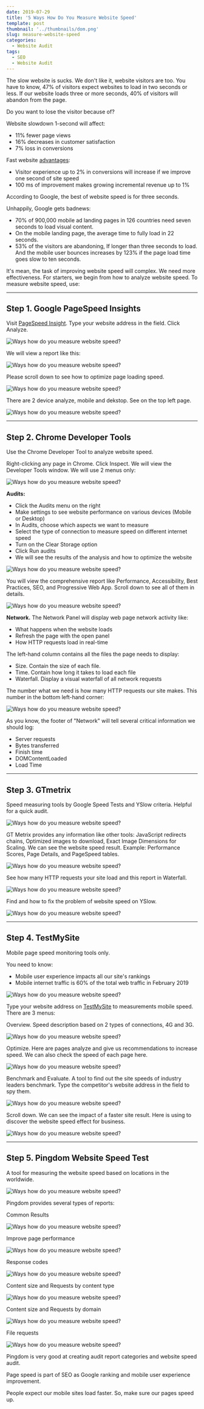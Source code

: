 ```yaml
---
date: 2019-07-29
title: '5 Ways How Do You Measure Website Speed'
template: post
thumbnail: '../thumbnails/dom.png'
slug: measure-website-speed
categories:
  - Website Audit
tags:
  - SEO
  - Website Audit
---
```


The slow website is sucks. We don't like it, website visitors are too. You have to know, 47% of visitors expect websites to load in two seconds or less. If our website loads three or more seconds, 40% of visitors will abandon from the page.

Do you want to lose the visitor because of?

Website slowdown 1-second will affect:

- 11% fewer page views
- 16% decreases in customer satisfaction
- 7% loss in conversions

Fast website [advantages](https://www.crazyegg.com/blog/speed-up-your-website/):

- Visitor experience up to 2% in conversions will increase if we improve one second of site speed
- 100 ms of improvement makes growing incremental revenue up to 1%

According to Google, the best of website speed is for three seconds.

Unhappily, Google gets badnews:

- 70% of 900,000 mobile ad landing pages in 126 countries need seven seconds to load visual content.
- On the mobile landing page, the average time to fully load in 22 seconds.
- 53% of the visitors are abandoning, If longer than three seconds to load. And the mobile user bounces increases by 123% if the page load time goes slow to ten seconds.

It's mean, the task of improving website speed will complex. We need more effectiveness. For starters, we begin from how to analyze website speed. To measure website speed, use:

------

## Step 1. Google PageSpeed Insights

Visit [PageSpeed Insight](https://developers.google.com/speed/pagespeed/insights/?hl=USA). Type your website address in the field. Click Analyze.

![Ways how do you measure website speed?](https://adixazoden.cloudimg.io/cdn/n/n/https://lh3.googleusercontent.com/uxAqecoeKODuqZYXLkUTXEOvIxBzVvEH4JUrLKEZDahXVRbf--n2CeixeT-3gbRXDkmyu-8Z9Lr6dcPDnITl4ReRPdGP30wVavFOAOoDGNZzmE-wzvsWQaySx_8AeM9uuHqroeWqLAe2lHC4y4j_uai0Um6fbsOHOJJy6dRsQCJ0KejxPlTOyeQURRRiM-hmI2f0ZuaEgLsPWMVLdbXboydqwGrspMAXUrE05ed-h_x7H41CH0FGyr6BW6wgbLj74RpGZXzlrv_cdrFOde0_kECQA6lZbqf8m8ML9qC6vnRJf56mrzaYgUlPT28AqE-WZhOtQwy5iS54mOejRSg4bgzSwP4O5KWklPAvxVn4kYSeieoYhxhyam6QprVs2DizzMcn8IPR6Cjd-r326FeFbO0Fh6T04M-jqQ5TOhJBKwwbbQFclotJg7jzx1DICY1xbesjz02GCG3suAT9PBWzvHIKPopi02H1sSs1Iz_KZycIYbn7YYK39_09EA5A8NbxahwM4V0xn10SxETzp-NDghG_epUXZmaBXzvf4-DYaGXCXqGiWPGMO4uB8w1ZoHse2ttrod6wqQIwzBwusPkoEuATY7bxuHsR5BLKKOIo7JYfEQYipp2h9cyQWGM2DAqrwgxLpUJtAUFdYeyPOuTWziwFOpcjZvg=w872-h291-no)

We will view a report like this:

![Ways how do you measure website speed?](https://adixazoden.cloudimg.io/cdn/n/n/https://lh3.googleusercontent.com/RYR1m8WLDFUoldeynwQKskLuTulSsMGUkRDXNTB4YQTNxEORUbOu7afod5iyKcoXZlUglCyu2sEzY80M_bdb2cW6VE6pMzd67yDQFn_Ek5qN_visnRlljJf0YDTr37P4r-IqzY-ovSRvy0wuADLJno3l5Glsl03sEG-IWBg3ZuP_tj2pRmiKWa5mpciyRFgRS5cdtv15B7mg7xRd-Ms_0KGRxySNoubkD_86HFGt_eyaffbSBP-jUDppDdJ60mlN9IZtpWPfdei2tfqV5cbCdWxbJFvvs7p8WCr6w8MNwc3DR4Ct7aoVCHLu8bUvnZ7qA1o9YJfpgodNdHRduK9sjOo0ZOB2vjLP84zar9bSj2eXKNZ2TOZQs_jtLVBtmPtyay_r_5fx1F-RWcD0fMF8jG45jaMYuUfgDsMr2LHYge7nzx1Gu4nX9ZoFvnLXCatvcnfrRbJ_LFBAugdOYXz90zEM1WkdjB3Ut0aMZHkuUnPthDtRJ5YPtybF4uypppu048xfDvxsYgMV3gAdrp-L5RpbL_nq6XFujsTey-ipmHLmoalnNPklGK1NTtkww6YGkuGMsN3IdQtvNnGXFM9cCNNwnyDrTUOkEo2F1hp045GSgVpGWJHxXB3_xHeG7ovEWG6KZu93gr4oKTSVXDbUWduK8Li29a4=w1255-h576-no)

Please scroll down to see how to optimize page loading speed.

![Ways how do you measure website speed?](https://adixazoden.cloudimg.io/cdn/n/n/https://lh3.googleusercontent.com/-lSgKZQJP6Zx1S06LiQd_fBc3uALXB-i5-H3yx3vT5vZedJb9GodNCvS67oRyLgf2E2fIWP5z8Vm-m9wasU808r_jkLAEewRlHPEdIrHkjPdKskZhcq9NoZmxdnkgUlerw7cfDg8TBIUilomklZFYzLuSv0kUew9JNxMiyq2CSfgnjL6Eba3ENt973okH3Y4Kr8riEMnvdJ6W35NT7yWaWsLEGqleXzao-vkgquehXn-yj0ASJjP6cZiniPzxjfdI0wrICU5rjm8Uml4JZC-n89XpzVZOrlc5E7H3BDpcPcv77M38PYox2aklO8DFDqifoQSfW0jSVWEl6W-OU4cL9wzySSH9BRv26JuhMudvGELJvHZDwO1EmTG5IouXT4PUU1URvchE5Brz6ZyGilkJ_5CW2WNwxwL4OrBoUMceaK-KDyezApY-X6teHd6DyZFI6F4_qVW8b6-iSwQvc_21QSH98SIneSf5w3Zr5iJGUAWtuGxUng0Hk3fWlt0xiMHAJMI8W8FH5NZbyrjxBVMFtw7feRlGgYijTmbovyVyQHPSgRXvodBCPCULMsMzkAbBiTXQn6xn0Vhw7yHd09MIhSfx_IL-a3o4CzHi-Y93-hrWo4LLrdBwoC71xvTbbSpehssI3-Ur6FI76iGzEmhsFUQFUX6FoE=w852-h511-no)

There are 2 device analyze, mobile and dekstop. See on the top left page.

![Ways how do you measure website speed?](https://adixazoden.cloudimg.io/cdn/n/n/https://lh3.googleusercontent.com/zpvjzQP-IwIMJj222uOHyvtKESAHyiY7p8NWv47da7BfjfMWXDtbIJcQwgZCqjnBtiaunKI3MP4KT0kHOOaeulID7maQGR8ZC3wSvGbg_UU9OSqxljRIhfUfgSOIA2xMETVu5eYQNE1iyi-rO32Ke0u0R4537kR7cnnFWdK879mQAUer1djWIpe-0LL6r2QHL7xU5hH9B6CVtVH-zk5PSOdmnJR5hSC10D5f1QYYOo7aaavnKvUugO-4XeONZ3MsNMg6fQJEsHjMXIZ1qAJlBPhypjuEX1O0O6NZL9Is5n04x0VgVojhh7x2s8Yp5z9jhPvYYeDQRg1o3VZc-odHbpJWOhZ2hw_cixQQot3vfgpSMe4alzT0CwV3Oa0Y_AUhoVhl1zLNpLDHkw92BO_m6l0E6LvPWYnXXsK9XxzIh8tGP8agv9ahbGmfaNTnWwusgHX8OB8Gf8LexTdKAyGQ67nsvcI0j8XgD0u9YeIq2EXOIYb6HvBC2eituvDkTk5KLCY3aEoxJksTQ18rCHDD-q7HxThzpD778RMURiuRCHKdCUgDF2lj1KyW1fVYBnvrrFdwAdMy3__7W0KIOjkkHxG-kx5k2RtI8y_rztveXUXMp-vOfBCS_5AC2AP09PStCC-Wzc60lxtOqQ9MmR36Et8xbMv2aI0=w870-h340-no)

------

## Step 2. Chrome Developer Tools

Use the Chrome Developer Tool to analyze website speed.

Right-clicking any page in Chrome. Click Inspect. We will view the Developer Tools window. We will use 2 menus only:

![Ways how do you measure website speed?](https://adixazoden.cloudimg.io/cdn/n/n/https://lh3.googleusercontent.com/-WAsvYZQ_CHO7QHrfPbOtAlVOxjOLyIHOGvlQJW0bV0-PSX7LTXWTNHsF-rvoOA-5rvo5eKc-SAnnfGAV6uns6HFtfgCMV2C22H3P9jVjG2UoQVJTNM3EeRGHSv1dZau2sBVrWppFYMejvy3DHpQalzsp_XBlJW1K9G4VqRST-QSB1ri-gB-v3hz7lFV5DFPnBRrMdN6LBLKPcfbWXhVu3lvDuLxJ3dUKEae8UoKzrcj37hFjD2eDYYVxdXnHewvGPVG3TWmSiqhp2INhyQp0yGyj1zJrZGmgSAjNpS3xAp6P4ycnpQERlpMDjJM-C7c1YmjJKYyVwVDFqwPMU_aqUjLpQj-RNheCw-g552ufGzeGRaXZZzCjNYiSVDcmUy3Lxwr2B8xREanSG1g31F_GSwlVWOVExsGcSIjy440m4HaTmiPm0-pbqsEw7cZsyo-tDYNzf_vqHKnW5HGEe5OJnk0faxzMu2-UZ6Qif7HDgNsIk5h0MLlSTEIpMJh_SH4lsxGWKrZV1C7PfIuaeDhPqnH-XAgxPuVkdCoNUW5UXLMaLJYtVyKyJ6cNFXnptMyW01vHiF4WZDd1TuOmbLUJIy7SwxX50b0HJTw-BZR-V7TXE1xvKJDNjTMKNjhSpsWswVknwR0l-6L4N89BxUrTUGD5KPLbK4=w1264-h481-no)

**Audits:**

- Click the Audits menu on the right
- Make settings to see website performance on various devices (Mobile or Desktop)
- In Audits, choose which aspects we want to measure
- Select the type of connection to measure speed on different internet speed
- Turn on the Clear Storage option
- Click Run audits
- We will see the results of the analysis and how to optimize the website

![Ways how do you measure website speed?](https://adixazoden.cloudimg.io/cdn/n/n/https://lh3.googleusercontent.com/tQJDZ-IwbZlfYkLYD4fg7S4HdpbqzU-zvzDkuYQKGiVzXm9wIs3PcRsM7__fIiQBdmPrr_V8kYdQb4hmc7TAHaO9AZU9og6ICEtTexMB4ROQXetTUr2W08KJA0ILevxrlsvv_6Xo8cnY00ETk4xJ9xn6aKTegthvv9tMIHyJ3jVZ1agxHZHcF5Piut4QlPux4_8YGqG-fuiKBFK7C8kN6vG6BVv4Q31VY8ksrFVP8rgKhrryauTs3OrkugeC60Cy5ZwH7H81tBjGobzwywI55CoLBO3DPU5dzo4ps5zTn-pHJubeMrL6-wZeJE-AEpj1YxnJKVakF_Rh61p6XU7HcD6SX-V5o7JOeMjdXcKbBnzCCyCuJcSlfUUL5PzNcNdi9BearCGx5r1rfVMSuWb88MAXRBPzpJNdLU6P4LQAiUiZnUZzI_h7_-notbb-x_djiqvij-td_jVEzkuff6aNzN1yaxZIESs6IyOaMhVJEv3AxfIHNUuSYli27V0E-Hm3Uyp-r2p9pk8JcGIM_Pq4-S1IQmIwOgEiLJgwk38pn5OdMaoPE00BIk7wyXcl1ZZZLCXTinMMSuTkl5KHnFHRs4uWFy6gG83GI5rWIylaz0GlQUTI1n1eRYz_vguRDZ4o1MWrGbXL7IYJYHn5GebILCLPXVmZ5TQ=w755-h498-no)

You will view the comprehensive report like Performance, Accessibility, Best Practices, SEO, and Progressive Web App. Scroll down to see all of them in details.

![Ways how do you measure website speed?](https://adixazoden.cloudimg.io/cdn/n/n/https://lh3.googleusercontent.com/sVZirHly0MKiJYzelskZWDAmkOgDkzzT7vMdVfZXwwxQ_mUsBckkqVGM1by1uyMqpv76Tc2sLeAzjd9heUC9ooCqZ_v4LwhhE3WD9Vu28FlYR1Og4cGe9Jqv5QFVHqBWsvSs6EG6vhUNcFvHDfv4glJH7erQdo59qnYJ3IJiT8k95lgku7CKeHkI0MEvy-Pd1CYy70BoERfm5YdBCsIEj29K0pWnDiCZbTRhT725vA5fG-M3TKRAUseDV3w36unB7kWxHyqqb8nUQFnhjI1sAyYxRjMh_bJR5PZf35gTI6Wi-MEPfAI0qVf1GnJs6EUfxiBZe1vNlWYLA25BkSr7EZViLqsZ0HPykAGWR2Hh_CjF__UgdPJCpvQoTJuf1xaD7ShollsGMvrAfCSpy00MKzrM-CRIJS5J2IVXw__0rd9UCZkNsLmjCUfdZD8KgI7FeWoj29nfcM5VWZ9kGgmfl3lWhK1c23wMQl87hG5pmkjPrHdXrrZYnag9aHWAVlJzj8BneA-cv6LzbCwEbyZUSa_OrLEe9E_3GLOo83T7jxwJ_ZsK3zbITVwBH28pr5b7IGT0QG5w5fXik1N9zfLU0RrQrCayKb16ofolRfPOeeFlKBoi-DlChqgX1rkR02HDKUtMkRLA5J8qBYQAE8g0LcRdyUjlicA=w770-h596-no)

**Network.** The Network Panel will display web page network activity like:

- What happens when the website loads
- Refresh the page with the open panel
- How HTTP requests load in real-time

The left-hand column contains all the files the page needs to display:

- Size. Contain the size of each file.
- Time. Contain how long it takes to load each file
- Waterfall. Display a visual waterfall of all network requests

The number what we need is how many HTTP requests our site makes. This number in the bottom left-hand corner:

![Ways how do you measure website speed?](https://adixazoden.cloudimg.io/cdn/n/n/https://lh3.googleusercontent.com/DaCWAIAKNkHou1UJpEUv72hj1Ze6t5ljCLEek5JHEIS74i9-e4dl3UEg_-99DbBx8trEOwC13qTgC4F1yl8rRcCVbAbwHF-hX7yQdc2T1tjJ6QIov9BusLi4wAVpNgZo62HM6OTb75uV94P6ZQ6NKMdxWF9KlpwV3TCet7Yvghuhbo4SA-j23vqR1vSP_kW6hGk0yZShcBH4lcQrpjfadenrepFRVXmujZ9ppYCr9xsL9e5fyYSAzTMNY8j-PxIG95jtygTWnVsNda6zePiwBvMVX9VZ6vFM_SUNtIIBbVGigqFOxazvD00MGzBs2gpae2fLnpllvsgY9dpwtAoHlhVbrpENl2vP31V4SNyTVt1RYxjLVCKoPw9n-aZp9oS7lokjEvQFgMmcDz4cak4l6HjeCqVVSlr8JbiZirq63lsPswxYtgvfw1peatS-_Ygl-oYEahRc2WKI4Xl0bJoq0P0H1p9dEUi7JEPVAoV7xhwFdcc2fFg5fJedwfgE1G-dg4dAArX4OF_nZZdjLZnrVmM0qjWDdSDc7P33lHFPUDmeOuLP8TSse1rkutlSkbvBrtIWWlza6yCPNxfRH1vs9Hnr6vo8gtq0jDewtmPDfkXL9MFjUgt7UDpwwAfnrVByJ-j6WjN64Y2rJvhlhzp2iesjfVcTk4Q=w1100-h627-no)

As you know, the footer of "Network" will tell several critical information we should log:

- Server requests
- Bytes transferred
- Finish time
- DOMContentLoaded
- Load Time

------

## Step 3. GTmetrix

Speed measuring tools by Google Speed Tests and YSlow criteria. Helpful for a quick audit.

![Ways how do you measure website speed?](https://adixazoden.cloudimg.io/cdn/n/n/https://lh3.googleusercontent.com/Wooy__WC8Sfo11LnjNXnMw2jV8q7G5QGicSJ9JrJGJ_ac317qWE0C5UM_4fH89yWsfOm52e8da0WnclK_K5K4PNbQvTBbKyGmIsXuA7t-X4Rpr0ucYpXOdRF0tWM-lV-fFX87zeMkX0NZdF-i5YHMv3L-hldjLavsyCwpMm5lP_Nz-C3RxWNoRz7FGcbGMfmbAgiv25pmpkiImGp8O_I1X2GRaTKZQeT6o4crNBsga8HtXKsMOgTUmDVG0mSUO-mURQsAyrN2SbDWYtP1QhoW4R2cbGg6nCIRGjVCHB13dnPUyBd0FAFcPxJ-x5H0VGxlatKufAj21SQOSTcLmi1GMW74KWEPThYuBaXTPevW0XuEl6PSs6gUBUoUFSIpnTH4-J_1EZHo0WKwOFuM-BS-RUYIu4rRFl3lFdvZNliN3ffqmICToFmC5J44YTklRkjmCRBEf5lokQ4YcxTcTJabAiPVVhWLzlSrrF8e0igYl95OnfXGKf3xFJPIIvVj-QDyLUYLEj5c5UsuUIiwhYyNJ2st1EglUylsPDdH459jHcBN3Nr-hnXj_Xd8FV-nCWcAjr4SQjCgdS7RhdMXa-DIVlRIZ-vBRf70APycNwIDm1Ap69gg2cAQSYVVx9vYrNRcVkzIeda1m-XIVSTvFtSGKgckcydbsY=w1039-h415-no)

GT Metrix provides any information like other tools: JavaScript redirects chains, Optimized images to download, Exact Image Dimensions for Scaling. We can see the website speed result. Example: Performance Scores, Page Details, and PageSpeed tables.

![Ways how do you measure website speed?](https://adixazoden.cloudimg.io/cdn/n/n/https://lh3.googleusercontent.com/um-k9D_BloSP1r5nvck34Bko6jBH_LqbC1O2iujHENyXZH2BSBDsWm4yVLa3x869Y3aKEGLAvQV467eAR4GHzRWLPWAf7tjPkVxwWaePUk6F3kIfkC0kGHriOdyDwoDIvn0TgHD4HjWyL78lMCw2zcdy9XlpV-zhaXDOzYz6ErpL3YBMm5CS1XPTWeI_5rQErgkgj0a1noHeJBL_s4ocVVXL_loW4Jr0_kFfbclyqJ8B5r5OCPgZPcnt095kkbw9XqMp6FTEIyYu_6VZYZ7BDB2JA-3NmxT-5pllJfFA62jDCNI6cC5mpu6rXUtnDtMJqUstzPcwC1YJ23JoaDr0qjfe63Kj2hQEnVfdQ_kIctnl8KB-yLsvOqn76dBD2q0tUPHHIQqLzFgYxX1SgJ3iNg2xiFp79sXl6cvKM5BPoIAKbKZqgAxiWWzNtxgJ1XXeZZbvpFHQFQSbxAAzwTR1gZedJVXxBggl7A-vjLXFA6CH6rH2Jp1CcTqT6PYXqC0jQ1S5-RvoqvzxuVIZ688bdgAWBgQY14CZRL2QxQ19dCy4IB21WI55fUiQ9NKRunmFVUMhaJTJHO_vNN13LGh58CZYAvpYHA2-Z--E1eRvnd3Z9EI6W2BX0fTCtTYjWs33xW9e5xzYgKgISTagA2ROWMM0yB8bkKg=w1005-h627-no)

See how many HTTP requests your site load and this report in Waterfall.

![Ways how do you measure website speed?](https://adixazoden.cloudimg.io/cdn/n/n/https://lh3.googleusercontent.com/J9-xQv4DQN_S41LKxsz8qPuUKwxRcsPv83KfzcfwdDgyEgtuB0Iv3Z2egiHfBmnOlFuEW4Ju65YVweRGO4knZTaZax0O6uJyJurYip3duRi8cAv8SvOakAkIOFYUJHE-u0b9gM_0fIjnBMEQwIaDAlKIxWJ5uuzvi5vobpifISuodrVQdIDAZz7IecOkFAXJxVEULSZfexSvjM902mf6bhu9FOS99utdGZtzeY6ej3kwFaF_wklCxUbYRNcqm7IVJDCc_W_P9olyUTVwK5yVDLibIb1Hko-sdB5F5fNc9XThCqCKtCxDS8WMUMGBMWQ9PqIgwSrdwLCbQtA7BOdZvIOZ0g6R-1vIBw5gXzEldnGo0TatC_tBnjRagVnzEnccmEk7JmT5nCVoFHHuoMmW96P5qCfN2XGgAo7CO30BCYJk7UC5ncD-YM1fhICphQ_K1RlQqzTZBO3rE7bwp24rhGy7c_AIbC28M6PpstX9XVHVHvH6WBm2gG4_r0-7Jh6JsV3lFQLcUqquzgG-s6DLP19z17rOPe9QTKGkveOH22Do1JOF256lOdWe919g478wHbctb8XRmUqeB3HSDwAOSXH0lR5wHXEvWIExIg8c5CAHACATxjj3rGzfHg14qjaOm45QmnLtEXvHGlLjgzv_W4bCBZUjuuM=w1015-h619-no)

Find and how to fix the problem of website speed on YSlow.

![Ways how do you measure website speed?](https://adixazoden.cloudimg.io/cdn/n/n/https://lh3.googleusercontent.com/o92bLNGxcMLOQfdtTD4erb22oscroeAejybCmITl8hgqelOKBun0j30eej1OZC6LHVXLt531ZTfWB3_4XOFW54Dzc6EVjWI_U6SFSJMVZPhE1UbZASsrrpoHsNXODTSJYxlgFWFFKy46B7-EPk02kls_-_OXkkc6epyqH_aQjRo62weHwZyZ4YhOh_-kdXUF5doYplVxnHRfWnMtUXK86AfNPoWkRdFVUwjkcsWQeI6KLuvgs3mWYDyaT1-WT-bgfEnQwJjX3vnqo9_okl_nyp8qqUDSZnmJsPdsMiK33x7v1NH0R5ewhwcD0hFyKgoYPIWmHyL8lQ4Nc7692CdCX1NcwFxOUu7GIqVsa3IfQZIwpnXW9y2Vhw7GdVQ_h3c_loI-e7lMzHrJh8XfkeqREGnfdwQQbi7UgmVVpHsRay8E5vRklgtfNJtvZAT7X8GUlOGhurHsRbgP56tHpf2tobsFU9PSE6d-isb48dinqPHlhcIFZxdtdxFg3VZmtYPHf1M2OEND87vJEp1IWqc4fzHnQ5_lZc4qezmMTfPQn5jZdorL-tGgwIZnYetYoDc1cKyjarc5Pv6qJcxQ2gUKgRLMWEo-jxVNcmuF1OfpPo8KM2CZk4Pggsig7m725ODRN11YSqMVDqtBEFO-fOTh1GA9CW3xcFw=w1000-h627-no)

------

## Step 4. TestMySite

Mobile page speed monitoring tools only.

You need to know:

- Mobile user experience impacts all our site's rankings
- Mobile internet traffic is 60% of the total web traffic in February 2019

![Ways how do you measure website speed?](https://adixazoden.cloudimg.io/cdn/n/n/https://lh3.googleusercontent.com/c-4w1gNSXQL1_kipzJzodrOkEL7yxZddBTLurP5ViAuFOfmN-2K-1vB3Cxe1vIu0zBGn7btfyMa2V64Hv6OanjzCYGiqaMCrb76YEupYTgUNz3QWnoSYm67mBfHyDiYeL71H4oCK1zBugR-YU8d2Vf5ZegSQ64oW0-3G2NPVLKplsSG7txV_gDXHA6nSHKwd9VjfBjXivre8Z1VqIpd5hHdJgyYD23IM7XM3j5x6ryrojk7F96yfnv-ZYyBlzEazkBUdXcTWSSulg43FqgNS5CWhintxpYHe6KifNof3oxdmJlZds-CMV8BCY7zjuywLsRzcrMwshK0QCmsQriOMKg29E2tbXyZTWBTyqxU2YOVcDhyheOoEXPcpsjRYY01kCPzswbhMY2GHBSXiTDZ3LzYV-xXDv4qTVFo-1psF0CbuHS404jGvS-il7egeOhjsnqIF5Crkxtq2T8VDqt42TYQuIv_KkkdkoDYKtBNVH9Cx7kZx3g8omiHk1QNI0s4CwFNEmhvJDsuwYj8qJVCYj0nOeTlQ-15ACR4At6MhKUiop7Ug1UDGhMOM4mW6-ymRTfY415uuot3hE75dIlCvdTMaree7S1k49KZVwZqKV0BD08U77bQ0wS9i-RPwz0-8LmQI8JMbMENSZt1_24rp8sOuY9ubA5Y=w1254-h529-no)

Type your website address on [TestMySite](https://www.thinkwithgoogle.com/feature/testmysite) to measurements mobile speed. There are 3 menus:

Overview. Speed description based on 2 types of connections, 4G and 3G.

![Ways how do you measure website speed?](https://adixazoden.cloudimg.io/cdn/n/n/https://lh3.googleusercontent.com/kQHEj7U_AW2wBnx-D-iJoJvSUGhG-BnPO_jxyX0pqQaIRg8HmiGWx3jQ_PocCnCqf28ABj02Zao2SbjobxZUZAO4KGEV_iRwYxzTSY1SzGCwx-OcirQaZExC5VjievmC0y3hi1KzYGZrGCFH6l_RaH7HGE_65VkWYfDjewf022EzPQFIly36ABVPPu1VqHr3mCkq0cN9pZA0hhbhOZGS0AZ4181TzP8H-8U57UNL5tKH5bToh6vWtJlAInUm6Cv5fzZlXvbKNmLMB_QCFlUZSb5Q0VLN3vRt48USzZaT2CWWdCe3TF73wtyGOPSAXeWB2dVniG3CGxpY5QifNd4hBD9Lh1C-6GoB59ooUAH3fEOsTYVicWtolgjcz7TP9lCIyLgRRvYH8uXRAS4avAASB8jOkNjBy5mmorFYDLNBzMmKSV81lg3uobPR_gRdN5oKGdeJqHGEZSRqSmiVNj5SEr_iSkEWEN8opkmnMDb-cl-LKIYCXWLh3za1tQNcHVHSQOb2k563u4DtDm_UINjDQ8PGdwNbmrMewJJwZsYZP4PwqphK6lpLUDQpAjL7lK_9kKw4PhBsggmPAVdGn55xQbfnGj9QWApQNsjGwwEqhuyWcdzRWfLOsELjgsW-HkIVwdYW-FXf6BJQ6jtSImINKrFKt6nfQWk=w1228-h627-no)

Optimize. Here are pages analyze and give us recommendations to increase speed. We can also check the speed of each page here.

![Ways how do you measure website speed?](https://adixazoden.cloudimg.io/cdn/n/n/https://lh3.googleusercontent.com/EWBBwC-bWKBahBKM7-dh-KCi2NvT9tp6m0gJMUWKYYOCCVLoUZnc6TAmo_sBtSV19jXSewHGgxWlttNJk4li3CJPwjNkCG-USk12F3IHKEBedD6yEoaDRdJIQTnBPSD4DnseWkxivllv_w87KRP9-P3gSPc17u3nZtF6eqZFiG94qnmjGON9aJA3nvsssncZtG0FCaN8aC93RMLYKTKqPmhPvq9NpcZvcTeLUxmHUdzu5VfFLUIuWKdL6xcyQF9YfO2q2C320AGn0jk-mQ7mLi9FXTERUeSK1N-NHs-Ai2V3eGkXzYoo32S_D7sbEtqfxZNyAIK6fPnsXV7wAI96gav906_sXECh0vbDUt-_rA2sn10BENP8EtcTYbuVIu8UYaJDXbpuXhpscZkRcwSpGWFUEk3lZ5lnlpnhe5eDkdeezMoas_tIGPK_fHXynuyL6PQk0gXNxyUgFo5xBpGOGoDPJyph0BYDQ5mbbxXzUCrXo0-5vNQglPdoWYAjLn0jISBWz40OGJUDpJmuKftywlVn7oyhRD5ivZS_pPT7LDIKGSZhe4n-UwOHDOaDP8JaHJtIpZQedBP3iT8p5sLFdu42REM7NQwD0wVdJCFfY84Md0CxrIdiq84zd2BPIGAakWv7LQ1YkHpOS0ONKTWdS3sIJP3rlr0=w1213-h560-no)

Benchmark and Evaluate. A tool to find out the site speeds of industry leaders benchmark. Type the competitor's website address in the field to spy them.

![Ways how do you measure website speed?](https://adixazoden.cloudimg.io/cdn/n/n/https://lh3.googleusercontent.com/04cr4Z398OJQlY4ltr78l9qXdWpwpzyPGl11H7XGZmqdLzgVC_RmttFk2pV1C9gvKHCbrnVkNiNQMxhFM3xpSuawTTPTBM9JfoUKVSfaLaLSeoxFhsSHhGpaeiN6qwnBTgQIe5ZEgXWd7ta6yK1vz19NyyMonTeokQ5mqZnR_bg9tTYct0EYp_wM94QYRpurV7bCpll39HdQ2KTR5dZy0n6e3_4vFOMBKkQMUZaaPVOqu8CEqOPWYQmKpOqycr_O-_YMT4FMr51ht6ksZGTPwwlN0jhwYjzQMbrgHLOsxAE_ZJGEiXLEkWem41FeSAwkG3WC7qE5mnXUTqvsxLY6Boccua3mmUnoaF1Y-6oeqXEOhE03Lmsgho989CnWus4x315LxYzjy-ga4KstH3rXuaJ4ZMG3iH859AISMfNzGt-QDSsEhzXgYnvgxJBbCboeicqhERPv6kwtCilARy23LoSOOOMzKhOoZwFcFzz8VY1M-sywmFljIvmVWVgniN09crROcb63bKNwVPoV0SBtUbxJ7DpKghdMnbv3q91j6m0C0VXZ1vklAMl3ZHl_si92sRjm4foFaZuQ0fQ7wDWPW7gingec4Ust-rYmY8bnj9GF7K0gm6yp1aw60zk9zrX-JxCXgBc8p-mlVvKXFIsfUvX6Fw7Pvkg=w1204-h512-no)

Scroll down. We can see the impact of a faster site result. Here is using to discover the website speed effect for business.

![Ways how do you measure website speed?](https://adixazoden.cloudimg.io/cdn/n/n/https://lh3.googleusercontent.com/vuurehedfX5nD0Vpqy6sMvlZgkpa9zVz1Zv_6His7CO0GM2RoSh1dy57n6OmaVdexjeB15IwJvaOwJZYP8JnwsHJ1SF45gBZ6J1Eji7aavCT-NcZRsKzyzRKPxGhO2cDMbiBRj45I4OdCOFmIgyGKi0sVDnOW_R61z_eFgACHXWatDjBZV1q-oqU1CDJ7U43TwkdZRyzYIBXrAyywUGblPXrcS2sDiPEdOACQoy975b882EGl3VsHCGdwujHYGdYHDhCJiviscCfa2h9oA4gVSbSHjzwb22bAODQe9UmYtrBCW1DpFMwf4l-gXDNncEJQnFSbKEa6IyHfyHcdrUhJG1dW2B0uAFYVaMTX3DWgHrQuVrDUZPV78ulTNh4BBHPzNKGt35CDob4bZlHlWbLbpsEC9PMhfWljlJQ0Ccxn643manoaKGiu8soOKDJtSf5j-dMY13v4xxjnWZBSjmTpMwQ2j7tkm3h_biToRmysTR85zPJL2ZuCx7pZqdwMXxmarNXSC4IeG09QbAw0ivf1mdYCEPBLhpbHg5Wgu6B5j8MFrBcG37dTWlwLkm3oGkmwqMfwbe6Ev_sOj6zBvBw00dW3BnA_L19ONHh9zV8x6kVRDDjiHxhq4LmW7OVrLFoGNnzC7Uodurqlc9oD_J_CgBRuxeO9EI=w1192-h539-no)

------

## Step 5. Pingdom Website Speed Test

A tool for measuring the website speed based on locations in the worldwide.

![Ways how do you measure website speed?](https://adixazoden.cloudimg.io/cdn/n/n/https://lh3.googleusercontent.com/nJJRQ_1uSeB6SIAiT6TLl0gitR3PkDT09ByPUrw-ccZ9YehkC-fBkCm19JntyhuKxyeG-K9BOP1R4dowdLzcL6bQmraATTNT42aR_mvbSqp1WF61nJE7qOkS3LGVCno2GjCVmNAWeTV68n8biVasWtI4tJTnzN3PJyjZAwZgwsozRfd5FVGLIt0NQ8zA3iczZxD4uYPZ7VmDVlD2cTyoDU02pAytMFgW9-8gl9qibfVekeJO5Ems30_Hh6vrpUcPficKEdY33ojxUtn_TA0EmFgc59guaqiVgFbgs66Tz8FXie7HZZ9xcZVE1tYFY4G_Y8UMdY0pOBIKYaO3_ip_AfO3BJQash_TstcIBukaTLDbBE5JnJ0iDqns1o8WgXIatXHYqIsLJKzuw4jahSd9t6ZJL6OIoOA4tNYM5CCEq4yQ-mmlhvBKcpuoxjMK8DsN8MJ7xIMpLh9zkBvFFGNpIs9zSz8vhXT8lF0Gamqfztx2O-ROgP5SH22-9Uv5Bf9jwknyrjx15_Y14kXqfwt-Js2IDoRkH2gnpKW51RkhyuBTyeELQtGkGsfdvNe3yUAeccivvFzV3qLTcJhlRHqfITF_5t0ul7oaSuBdzC86EsEk8FFegasWmnEnDfi7pGbXoJTbTZxAVameN_0JQmp-Q_VGouimWu0=w1179-h447-no)

Pingdom provides several types of reports:

Common Results

![Ways how do you measure website speed?](https://adixazoden.cloudimg.io/cdn/n/n/https://lh3.googleusercontent.com/QaDQvc4tVK30MLhm3PKvOobDc6sdW41-Mi6W-kGDmE4aTWz3PzkjVq484Lw5Ilg2SEp2DlmI45nK01ojEGobZ0OWGr4yMwrfSMzfH7gFFlZPyLz4prb5gkomfSacg59EY4Zjw0Lss9c_fvxWLMDycYD7kc_hchJW4twnn1C00PkdCxE4Iw_ykNc5765G92-BWbbLq7pRAPuriSFRhKegze0JuiR9lDCBqQPYb4YjCuxJeiwLLtmoy0F7hg3SJDDMIbQs-Ykh92U3aWOMBWXWhyJhEfVxddiUVMxlwo4RJAOu19Ez_tom5UeEuRALqCHuXgruJZwxp1dmtRnWRZA0nG5HYpfVKFuWJtY4qAig055b5wZMSOMvbfl6aJ1eO68m-kQf6GtAnE1O8YrZLwRtzpQHbrXYSx1r1JvnAmB9r-JH_FJYuKe2UnMu3L_CNpQchj5G5UlvvTzqIL9XgKx5FoQWFMTfG5Ii5wJVS93wjaBiH67GrXLAqlffw_-QZoiWffJ231I3BkGBsYhw8fG5UqtZY9hUghldu8SDtw3C1fKZGOf0LpR5DbqjZO4MmwZkTt5_xyqbuSLldfO8vKH5WFe-W38qFWaUfGqcgjuGaMIrWchCbW6PcP8URZU2fqLFMO-6pVhji1cgvIyoHGZDH6VQ333tEtc=w858-h364-no)

Improve page performance

![Ways how do you measure website speed?](https://adixazoden.cloudimg.io/cdn/n/n/https://lh3.googleusercontent.com/a0ptgujwxWYAePNEGmPK8PwvBpQMJZ_BVCoC2I7ZTLueu8DQCjBahVcKf24voTBDHwj6HB1W8rNCjn-v6QZIdav7XZvi11fnJkVXdqrVgn0DgDHk0KQkdnN_Q94uBgMNRUb-YCRRqnOQT3bkL989_hqhgCsL1KPfruP8CfvfmFuhJZ4HEsSajcvSCCw9CCGyjjPIxNJ3DU1NN282KlTpxPYHvhJlNKdXvnirVvQVP71iEj8Z2YoFiwogs9ffRAr5Qy2SaxPj788mlzw4C7oJM6RhXlqcMmtu_xqlwRhz9eU4CR8YzzTFfhp0LFap7D6EVr9X4OIZ-Pm9A3N2ojzhIdCeXAIRJS_9uJkiMbDvWaKLt3NF7DesqIS-Pzt-EXVBZWodeo576dxb9-gYkLyGHH4bFIX3rZzcyd3COPybj44TOj1Hp4QiBo2ZxP316VQpjYsKPJsoJ8yPyGzhcW6Ck1fnSkj1gJfIJYF7_LUJxvBOv36q_Drmp03b4kwninJ6eysIU1xizWB-XL_uD2hD8PfPE9V2_wf3dXtf2-DJbFO4brGT4NmgAL54y2a3nH9C7276_lhcHPc2AW7FAcelU4s2M_CSeFBrmjYswr_zzGh62g_6Y0ndKWfThJNcB-QtRBq_1f8p7QRHpQThn0cl4A1P5Ggjx5E=w1126-h374-no)

Response codes

![Ways how do you measure website speed?](https://adixazoden.cloudimg.io/cdn/n/n/https://lh3.googleusercontent.com/ozy7XXYLat0nt1KV4nEUgiSiumcwzJn1A3UbWtRzUsMOnFJGUrVhvgTE-XJe5wtAhCuZajvX17PVZvo9vG_n2Mf-G0TeUK8gykvXLnhq2xItk_eS7cGkdKlFmCKuYxnTN-4g7yNdC0cwTNfSR_jMGCXdOqCfQEpEQdR2weE6H0eI7iE2TTH44YdPRRH31TlPS9wmOGdH07XeebSiH09mW5tHvXlV4V_7z23i-zPeHJD0EmtSYWs-anxUFd-nTBL_CMzwmD-SSEQRz_08DNFdAfcUtwsXqRmbp1ftpbb07f8Iy_XJI-9k_1qyX2olYMKfaGn465BCClRrNFbQVLB4-eMPNcZ5izULyAr-VmVzX1QgZdHfUCkX82hLOGJCiLEthvTqkZ68KTWc0JQUQyMLwc9YH_grWGf74ks2CJlV0COT6oV9dyizCQ5_R_13MfOD5f0NJggTvffAfqJ_VVrKfMiCojLtrk0ilLjLBpw3bISDCgSb3idy1RqGscH6FFUS-fr_QKSL_o-kJBA7WYNFg8htvsg4lSIiGHK-5bkT93PK1lgXELBAfP47UMn01uEeWGd7_xJYBkjDzhTXgtCa03sAzOpMVzyoxPbS8YcbpxffaWNeiXAhWLd6hIEPjCft-SR_QSMw-4fprcum0AvWUeG_lbqI8Zo=w1128-h221-no)

Content size and Requests by content type

![Ways how do you measure website speed?](https://adixazoden.cloudimg.io/cdn/n/n/https://lh3.googleusercontent.com/BKwdChlkxBsc1ouGuRDqmPcTwn6AfeQIk0HU3a3A5KCMkYlSJCfmYSjVDafI7v9D5hzCwgK3AXPmbsdAmxs15n3Y-XgGLWV_M5wRpILaAoJRrgjS1eAEcjMXDNl5ngxISrZRkuv1SBtXMNN6VWSfyzOKUSPwtfk5U7N4ANlDfXGytAIOxyMCwJL61XssHC2VmaOVRS2EibfniK2E9pXQ3N-dJlH5buQ-ISC_JwDybqHddFRqte7ijaf083wueTUV5FJ5NvUZJNWLchmLyFzfYvgIvoE7IjuotnbK4mJdxqsmlg8ecNulrP-VdwzZ-D_Y6RNk4DiLubjv7Ht0_ZbmudKRg8b79YCCQQFeAZZuSDz4-jNwZP1lwbgbRm8dPlEUJmD80yPp_ATp01wATUPlF6yeYj6a3HZSNvVrUp8l6FBGIBQY7-6B3FR3LIU_t7KnEU3fRbG1dQ5deKBcQ3NDja1ymM6iadimdQhvdz7xH8hprQXdzPYKU2Kao_X4Ln-Zh3xoC3hYuCl9PKOsFrcgQr4lN4OuCmiVXyFgtVnTbLrHdmO47kY4owGYscC1_L9r46MkNTMFASjxbnnHz4N6xQIk4cwm4ag3gzQVEizHZrKnCRtt2_p3VV-OGlfabhQrcw90N-V6k9zd7DwTfXuFJPagWIhdkqc=w1108-h376-no)

Content size and Requests by domain

![Ways how do you measure website speed?](https://adixazoden.cloudimg.io/cdn/n/n/https://lh3.googleusercontent.com/1dSDz4DrvbiRdvN--ScBFiij1d9jHIjHuXDsVWkf61ca6Tv57wwCUURbbIliMsgtzOZyKAwv1LQriLnrYXcgNUZwPM5HsSA3FHvuer0xEBnSl1h8GZiPmtFBVmp-6bwiw7FVMscuN_7yS36yn8H55UMIt6pCes-B1EdZo6B_NNMG96x4R7tK7NPIMDP_mQV5odsrKrDGS-5817AyJJlcdVV_llWAzPTMPqoW1p1DxwWPDtZFOouhCxNj8jcOWCBDV66-AaeYxYo3a1L47vsTz-Cc9uMllNFQzmuHbWC0R8Cz_OtDaPoAp-lUMGMJJYYeskkELTMiHhnKs6VHP-VuvU-uWfi_-m2D68FSqRSYpJ7Kr6eWMjjUiTdt8WO_1zALxtguBdYl_xBzDcmBhtSZWz3Rxl1Clx-u8cpGCKkJa2AhtYfzfge2mAQA1gMV1Btb74Kf7ONYVBlKVfbM6MieuJGgfl_nOP1NAwjloX2QeibhauksDjCOh_Q6TRPJaorLFvhoZXPU5YfpJPmMK0I7dbK0jrRRKTKdhHJx7Ji8axOHwPmaI7Ignb67cZQAWQ32VlrRj_S91kqf_tIW_5yaC71wV7DMXvwfSQgZUvwT6cV1ONqIv2y_QyQW2aWu-LBo7PKwFybETwX15g9AYn2PvY3lRDO8t3w=w1113-h380-no)

File requests

![Ways how do you measure website speed?](https://adixazoden.cloudimg.io/cdn/n/n/https://lh3.googleusercontent.com/bcCLu6zJ29wM5XOQPjiYeb14NSYlvqQwz0pGVbOpH_mGhknbHLp8BfxE14kmE-Jot-ugBQkdSM7kQPAfE1B8xrQU3LjuQQ7J8PhNZDp7kf1JdarGhXVBboGzzjlEpYrjgrQVaSxxFtzqYP3d42aBUEPc5_xvohRUUCclQ2AJWwot1NFyJXOeFxfiNj_1P40cK68sRnIpu-lZrM7rzYDc38io4HN2DZGoz6aaJy1fKQ2gjpoauBsDDB1q092DW4TQub-vsX_UCbSbaltUjDfG3emdeXwIR5M0LPpzP_Tclsg_GWwK2CKIbrVhpkMOt5TGvGdvzjpty3ioZFGsV-EURwPp_WdBG2OKimwszCAYrlwKBAb8alaLVn5J5JWSiDF7-7vskVAXjzIgKhmZGPFfT7X-vVc4WsY6_s8QiyCUavSSXlv8GoOownB7y2dv-BY4RYKb1OPutTDoGAI_1gD1tyDJnL8yCFtPiQFZMw7FrvgYtKek4v55MZc8KjgPXT0sqnJ5796TpKoDvHAsD7kNNIZxy1mumQmntMN-16ScXaN4JgLUjHoMpX-lewLECGn7yIensGjuC4j_Yh7IOVnGjq-ZebYFVP82a_2NU0lUSLhKqTat5yafKZZFIdoe59xP1dXZiHPqaWGnGRgVKPrSlCIM4mTllZI=w1114-h618-no)

Pingdom is very good at creating audit report categories and website speed audit.

Page speed is part of SEO as Google ranking and mobile user experience improvement.

People expect our mobile sites load faster. So, make sure our pages speed up.